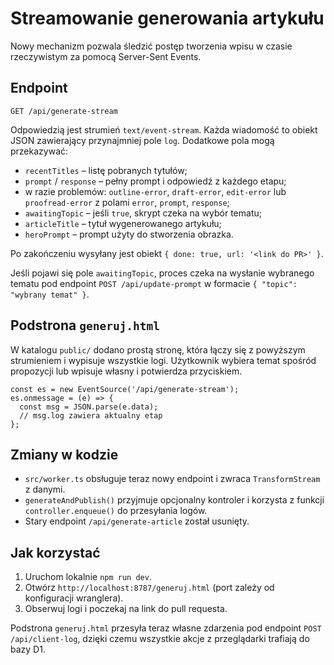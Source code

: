 # Streamowanie generowania artykułu

Nowy mechanizm pozwala śledzić postęp tworzenia wpisu w czasie rzeczywistym za pomocą Server-Sent Events.

## Endpoint

```
GET /api/generate-stream
```

Odpowiedzią jest strumień `text/event-stream`. Każda wiadomość to obiekt JSON zawierający przynajmniej pole `log`. Dodatkowe pola mogą przekazywać:

- `recentTitles` – listę pobranych tytułów;
- `prompt` / `response` – pełny prompt i odpowiedź z każdego etapu;
- w razie problemów: `outline-error`, `draft-error`, `edit-error` lub `proofread-error` z polami `error`, `prompt`, `response`;
- `awaitingTopic` – jeśli `true`, skrypt czeka na wybór tematu;
 - `articleTitle` – tytuł wygenerowanego artykułu;
 - `heroPrompt` – prompt użyty do stworzenia obrazka.

Po zakończeniu wysyłany jest obiekt `{ done: true, url: '<link do PR>' }`.

Jeśli pojawi się pole `awaitingTopic`, proces czeka na wysłanie wybranego tematu pod
endpoint `POST /api/update-prompt` w formacie `{ "topic": "wybrany temat" }`.

## Podstrona `generuj.html`

W katalogu `public/` dodano prostą stronę, która łączy się z powyższym strumieniem i wypisuje wszystkie logi. Użytkownik wybiera temat spośród propozycji lub wpisuje własny i potwierdza przyciskiem.

```
const es = new EventSource('/api/generate-stream');
es.onmessage = (e) => {
  const msg = JSON.parse(e.data);
  // msg.log zawiera aktualny etap
};
```

## Zmiany w kodzie

- `src/worker.ts` obsługuje teraz nowy endpoint i zwraca `TransformStream` z danymi.
- `generateAndPublish()` przyjmuje opcjonalny kontroler i korzysta z funkcji `controller.enqueue()` do przesyłania logów.
- Stary endpoint `/api/generate-article` został usunięty.

## Jak korzystać

1. Uruchom lokalnie `npm run dev`.
2. Otwórz `http://localhost:8787/generuj.html` (port zależy od konfiguracji wranglera).
3. Obserwuj logi i poczekaj na link do pull requesta.

Podstrona `generuj.html` przesyła teraz własne zdarzenia pod endpoint `POST /api/client-log`,
dzięki czemu wszystkie akcje z przeglądarki trafiają do bazy D1.
